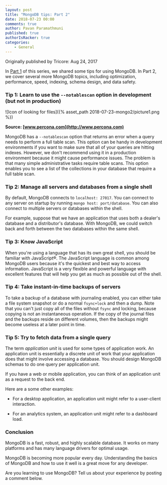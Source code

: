 ```yaml
---
layout: post
title: "MongoDB tips: Part 2"
date: 2018-07-23 00:00
comments: true
author: Pavan Paramathmuni
published: true
authorIsRacker: true
categories:
    - General
---
```


Originally published by Tricore: Aug 24, 2017

In [Part 1](https://developer.rackspace.com/blog/mongodb1/)
of this series, we shared some tips for using MongoDB. In Part 2,
we cover several more MongoDB topics, including optimization, performance,
speed, indexing, schema design, and data safety.

<!-- more -->

### Tip 1: Learn to use the ``--notablescan`` option in development (but not in production)

![Icon of looking for files]({% asset_path 2018-07-23-mongo2/picture1.png %})

**Source: [www.percona.com](http://www.percona.com)**

MongoDB has a ``--notablescan`` option that returns an error when a query
needs to perform a full table scan. This option can be handy in development
environments if you want to make sure that all of your queries are hitting
indexes. However, we don't recommend using it in a production environment
because it might cause performance issues. The problem is that many simple
administrative tasks require table scans. This option enables you to see a
list of the collections in your database that require a full table scan.

### Tip 2: Manage all servers and databases from a single shell

By default, MongoDB connects to ``localhost: 27017``. You can connect to any
server on startup by running ``mongo host: port/database``. You can also
connect to multiple servers or databases within the shell.

For example, suppose that we have an application that uses both a dealer's
database and a distributor's database. With MongoDB, we could switch back and
forth between the two databases within the same shell.

### Tip 3: Know JavaScript

When you're using a language that has its own great shell, you should
be familiar with JavaScript&reg;. The JavaScript language is common among
MongoDB users because it's the quickest and best way to access information.
JavaScript is a very flexible and powerful language with excellent features
that will help you get as much as possible out of the shell.

### Tip 4: Take instant-in-time backups of servers

To take a backup of a database with journaling enabled, you can either
take a file system snapshot or do a normal ``fsync+lock`` and then a dump.
Note that you can't just copy all of the files without ``fsync`` and
locking, because copying is not an instantaneous operation. If the copy of
the journal files and the backups reside on different volumes, then the
backups might become useless at a later point in time.

### Tip 5: Try to fetch data from a single query

The term *application unit* is used for some types of application work. An
application unit is essentially a discrete unit of work that your application
does that might involve accessing a database. You should design MongoDB
schemas to do one query per application unit.

If you have a web or mobile application, you can think of an application unit
as a request to the back end.

Here are a some other examples:

- For a desktop application, an application unit might refer to a user-client
  interaction.

- For an analytics system, an application unit might refer to a dashboard load.

### Conclusion

MongoDB is a fast, robust, and highly scalable database. It works on many
platforms and has many language drivers for optimal usage.

MongoDB is becoming more popular every day. Understanding the basics of
MongoDB and how to use it well is a great move for any developer.

Are you learning to use MongoDB? Tell us about your experience by posting a
comment below.
